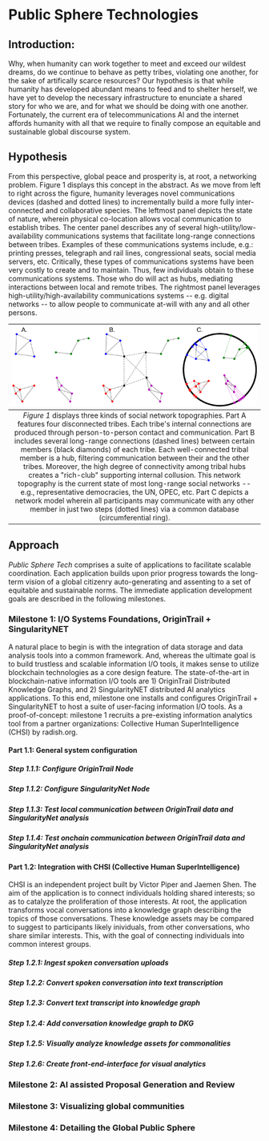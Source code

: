 # Public Sphere Technologies

## Introduction:
Why, when humanity can work together to meet and exceed our wildest dreams, do we continue to behave as petty tribes, violating one another, for the sake of artifically scarce resources? 
Our hypothesis is that while humanity has developed abundant means to feed and to shelter herself, we have yet to develop the necessary infrastructure to enunciate a shared story for who we are, and for what we should be doing with one another. 
Fortunately, the current era of telecommunications AI and the internet affords humanity with all that we require to finally compose an equitable and sustainable global discourse system.

## Hypothesis
From this perspective, global peace and prosperity is, at root, a networking problem. 
Figure 1 displays this concept in the abstract. As we move from left to right across the figure, humanity leverages novel communications devices (dashed and dotted lines) to incrementally build a more fully inter-connected and collaborative species. 
The leftmost panel depicts the state of nature, wherein physical co-location allows vocal communication to establish tribes. 
The center panel describes any of several high-utility/low-availability communications systems that facilitate long-range connections between tribes.
Examples of these communications systems include, e.g.: printing presses, telegraph and rail lines, congressional seats, social media servers, etc.
Critically, these types of communications systems have been very costly to create and to maintain. 
Thus, few individuals obtain to these communications systems.
Those who do will act as hubs, mediating interactions between local and remote tribes.
The rightmost panel leverages high-utility/high-availability communications systems -- e.g. digital networks -- to allow people to communicate at-will with any and all other persons.

| ![Social hieararchies are directly established by certain social network architectures.](/images/NetworkTopologies.png "Social hieararchies are directly established by certain social network architectures.") |
|:--:| 
| *Figure 1* displays three kinds of social network topographies. Part A features four disconnected tribes. Each tribe's internal connections are produced through person-to-person contact and communication. Part B includes several long-range connections (dashed lines) between certain members (black diamonds) of each tribe. Each well-connected tribal member is a hub, filtering communication between their and the other tribes. Moreover, the high degree of connectivity among tribal hubs creates a "rich-club" supporting internal collusion. This network topography is the current state of most long-range social networks -- e.g., representative democracies, the UN, OPEC, etc. Part C depicts a network model wherein all participants may communicate with any other member in just two steps (dotted lines) via a common database (circumferential ring).|

## Approach
*Public Sphere Tech* comprises a suite of applications to facilitate scalable coordination. 
Each application builds upon prior progress towards the long-term vision of a global citizenry auto-generating and assenting to a set of equitable and sustainable norms.
The immediate application development goals are described in the following milestones.

### Milestone 1: I/O Systems Foundations, OriginTrail + SingularityNET
A natural place to begin is with the integration of data storage and data analysis tools into a common framework.
And, whereas the ultimate goal is to build trustless and scalable information I/O tools, it makes sense to utilize blockchain technologies as a core design feature.
The state-of-the-art in blockchain-native information I/O tools are 1) OriginTrail Distributed Knowledge Graphs, and 2) SingularityNET distributed AI analytics applications.
To this end, milestone one installs and configures OriginTrail + SingularityNET to host a suite of user-facing information I/O tools.
As a proof-of-concept: milestone 1 recruits a pre-existing information analytics tool from a partner organizations: Collective Human SuperIntelligence (CHSI) by radish.org. 
#### Part 1.1: General system configuration
##### Step 1.1.1: Configure OriginTrail Node
##### Step 1.1.2: Configure SingularityNet Node
##### Step 1.1.3: Test local communication between OriginTrail data and SingularityNet analysis
##### Step 1.1.4: Test onchain communication between OriginTrail data and SingularityNet analysis

#### Part 1.2: Integration with CHSI (Collective Human SuperIntelligence)
CHSI is an independent project built by Victor Piper and Jaemen Shen. 
The aim of the application is to connect individuals holding shared interests; so as to catalyze the proliferation of those interests.
At root, the application transforms vocal conversations into a knowledge graph describing the topics of those conversations.
These knowledge assets may be compared to suggest to participants likely inividuals, from other conversations, who share similar interests.
This, with the goal of connecting individuals into common interest groups.
##### Step 1.2.1: Ingest spoken conversation uploads
##### Step 1.2.2: Convert spoken conversation into text transcription
##### Step 1.2.3: Convert text transcript into knowledge graph
##### Step 1.2.4: Add conversation knowledge graph to DKG 
##### Step 1.2.5: Visually analyze knowledge assets for commonalities
##### Step 1.2.6: Create front-end-interface for visual analytics

### Milestone 2: AI assisted Proposal Generation and Review

### Milestone 3: Visualizing global communities

### Milestone 4: Detailing the Global Public Sphere



